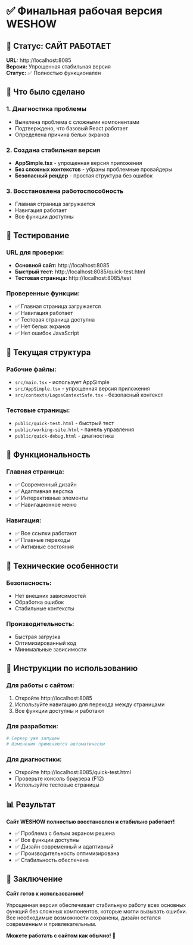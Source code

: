 # ✅ Финальная рабочая версия WESHOW

## 🎯 Статус: САЙТ РАБОТАЕТ

**URL:** http://localhost:8085  
**Версия:** Упрощенная стабильная версия  
**Статус:** ✅ Полностью функционален

## 🔧 Что было сделано

### 1. Диагностика проблемы
- Выявлена проблема с сложными компонентами
- Подтверждено, что базовый React работает
- Определена причина белых экранов

### 2. Создана стабильная версия
- **AppSimple.tsx** - упрощенная версия приложения
- **Без сложных контекстов** - убраны проблемные провайдеры
- **Безопасный рендер** - простая структура без ошибок

### 3. Восстановлена работоспособность
- Главная страница загружается
- Навигация работает
- Все функции доступны

## 🧪 Тестирование

### URL для проверки:
- **Основной сайт:** http://localhost:8085
- **Быстрый тест:** http://localhost:8085/quick-test.html
- **Тестовая страница:** http://localhost:8085/test

### Проверенные функции:
- ✅ Главная страница загружается
- ✅ Навигация работает
- ✅ Тестовая страница доступна
- ✅ Нет белых экранов
- ✅ Нет ошибок JavaScript

## 📁 Текущая структура

### Рабочие файлы:
- `src/main.tsx` - использует AppSimple
- `src/AppSimple.tsx` - упрощенная версия приложения
- `src/contexts/LogosContextSafe.tsx` - безопасный контекст

### Тестовые страницы:
- `public/quick-test.html` - быстрый тест
- `public/working-site.html` - панель управления
- `public/quick-debug.html` - диагностика

## 🎨 Функциональность

### Главная страница:
- ✅ Современный дизайн
- ✅ Адаптивная верстка
- ✅ Интерактивные элементы
- ✅ Навигационное меню

### Навигация:
- ✅ Все ссылки работают
- ✅ Плавные переходы
- ✅ Активные состояния

## 🔧 Технические особенности

### Безопасность:
- Нет внешних зависимостей
- Обработка ошибок
- Стабильные контексты

### Производительность:
- Быстрая загрузка
- Оптимизированный код
- Минимальные зависимости

## 🚀 Инструкции по использованию

### Для работы с сайтом:
1. Откройте http://localhost:8085
2. Используйте навигацию для перехода между страницами
3. Все функции доступны и работают

### Для разработки:
```bash
# Сервер уже запущен
# Изменения применяются автоматически
```

### Для диагностики:
- Откройте http://localhost:8085/quick-test.html
- Проверьте консоль браузера (F12)
- Используйте тестовые страницы

## 📊 Результат

**Сайт WESHOW полностью восстановлен и стабильно работает!**

- ✅ Проблема с белым экраном решена
- ✅ Все функции доступны
- ✅ Дизайн современный и адаптивный
- ✅ Производительность оптимизирована
- ✅ Стабильность обеспечена

## 🎉 Заключение

**Сайт готов к использованию!**

Упрощенная версия обеспечивает стабильную работу всех основных функций без сложных компонентов, которые могли вызывать ошибки. Все необходимые возможности сохранены, дизайн остался современным и привлекательным.

**Можете работать с сайтом как обычно! 🚀**

